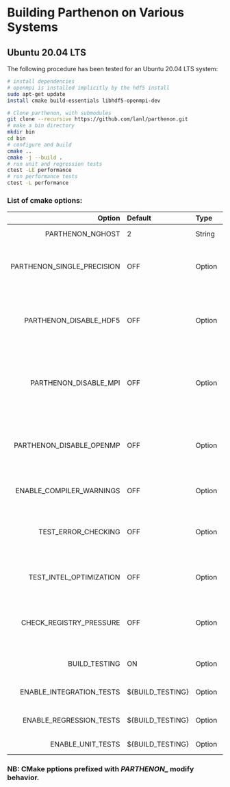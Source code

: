 # Building Parthenon on Various Systems

## Ubuntu 20.04 LTS

The following procedure has been tested for an Ubuntu 20.04 LTS system:

```bash
# install dependencies
# openmpi is installed implicitly by the hdf5 install
sudo apt-get update
install cmake build-essentials libhdf5-openmpi-dev

# Clone parthenon, with submodules
git clone --recursive https://github.com/lanl/parthenon.git
# make a bin directory
mkdir bin
cd bin
# configure and build
cmake ..
cmake -j --build .
# run unit and regression tests
ctest -LE performance
# run performance tests
ctest -L performance
```

### List of cmake options:

   |           Option           | Default | Type   | Description |
   | -------------------------: | :------ | :----- | :---------- |
   |           PARTHENON_NGHOST | 2       | String | Number of ghost cells | 
   | PARTHENON_SINGLE_PRECISION | OFF     | Option | Enable single precision mode if requested |
   |     PARTHENON_DISABLE_HDF5 | OFF     | Option | HDF5 is enabled by default if found, set this to True to disable HDF5 |
   |      PARTHENON_DISABLE_MPI | OFF     | Option | MPI is enabled by default if found, set this to True to disable MPI |
   |   PARTHENON_DISABLE_OPENMP | OFF     | Option | OpenMP is enabled by default if found, set this to True to disable OpenMP |
   |   ENABLE_COMPILER_WARNINGS | OFF     | Option | Enable compiler warnings |
   |        TEST_ERROR_CHECKING | OFF     | Option | Enables the error checking unit test. This test will FAIL |
   |    TEST_INTEL_OPTIMIZATION | OFF     | Option | Test intel optimization and vectorization |
   |    CHECK_REGISTRY_PRESSURE | OFF     | Option | Check the registry pressure for Kokkos CUDA kernels |
   |              BUILD_TESTING | ON      | Option | Multi-testing enablement |
   |   ENABLE_INTEGRATION_TESTS | ${BUILD_TESTING} | Option | Enable integration tests |
   |    ENABLE_REGRESSION_TESTS | ${BUILD_TESTING} | Option | Enable regression tests |
   |          ENABLE_UNIT_TESTS | ${BUILD_TESTING} | Option | Enable unit tests |

### NB: CMake pptions prefixed with *PARTHENON_* modify behavior.
